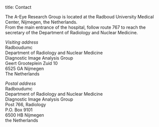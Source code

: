 title: Contact

The A-Eye Research Group is located at the Radboud University Medical Center, Nijmegen, the Netherlands.
<br>From the main entrance of the hospital, follow route 767 to reach the secretary of the Department of Radiology and Nuclear Medicine.

<i>Visiting address</i>
<br>Radboudumc
<br>Department of Radiology and Nuclear Medicine
<br>Diagnostic Image Analysis Group
<br>Geert Grooteplein Zuid 10
<br>6525 GA Nijmegen
<br>The Netherlands

<i>Postal address</i>
<br>Radboudumc
<br>Department of Radiology and Nuclear Medicine
<br>Diagnostic Image Analysis Group
<br>Post 766, Radiology
<br>P.O. Box 9101
<br>6500 HB Nijmegen
<br>the Netherlands
